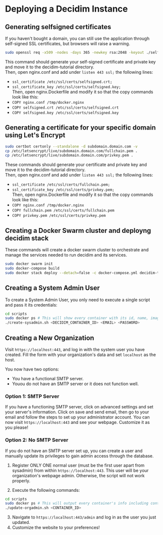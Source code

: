 # Deploying a Decidim Instance

## Generating selfsigned certificates
If you haven't bought a domain, you can still use the application through self-signed SSL certificates, but browsers will raise a warning.
```bash
sudo openssl req -x509 -nodes -days 365 -newkey rsa:2048 -keyout ./selfsigned.key -out ./selfsigned.crt
```
This command should generate your self-signed certificate and private key and move it to the decidim-tutorial directory. \
Then, open nginx.conf and add under `listen 443 ssl;` the following lines:
- `ssl_certificate /etc/ssl/certs/selfsigned.crt;`
- `ssl_certificate_key /etc/ssl/certs/selfsigned.key;` \
Then, open nginx.Dockerfile and modify it so that the copy commands look like this:
- `COPY nginx.conf /tmp/docker.nginx`
- `COPY selfsigned.crt /etc/ssl/certs/selfsigned.crt`
- `COPY selfsigned.key /etc/ssl/certs/selfsigned.key`

## Generating a certificate for your specific domain using Let's Encrypt
```bash
sudo certbot certonly --standalone -d subdomain.domain.com -v
cp /etc/letsencrypt/live/subdomain.domain.com/fullchain.pem .
cp /etc/letsencrypt/live/subdomain.domain.com/privkey.pem .
```
These commands should generate your certificate and private key and move it to the decidim-tutorial directory. \
Then, open nginx.conf and add under `listen 443 ssl;` the following lines:
- `ssl_certificate /etc/ssl/certs/fullchain.pem;`
- `ssl_certificate_key /etc/ssl/certs/privkey.pem;` \
Then, open nginx.Dockerfile and modify it so that the copy commands look like this:
- `COPY nginx.conf /tmp/docker.nginx`
- `COPY fullchain.pem /etc/ssl/certs/fullchain.pem`
- `COPY privkey.pem /etc/ssl/certs/privkey.pem`

## Creating a Docker Swarm cluster and deployng decidim stack
These commands will create a docker swarm cluster to orchestrate and manage the services needed to run decidim and its services.
```bash
sudo docker swarm init
sudo docker-compose build
sudo docker stack deploy --detach=false -c docker-compose.yml decidim-tutorial
```

## Creating a System Admin User
To create a System Admin User, you only need to execute a single script and pass it its credentials:
```bash
cd scripts
sudo docker ps # This will show every container with its id, name, image_name, etc
./create-sysadmin.sh <DECIDIM_CONTAINER_ID> <EMAIL> <PASSWORD>
```

## Creating a New Organization

Visit `https://localhost:443`, and log in with the system user you have created. Fill the form with your organization's data and set `localhost` as the host.

You now have two options:

- You have a functional SMTP server.
- Youou do not have an SMTP server or it does not function well.

### Option 1: SMTP Server

If you have a functioning SMTP server, click on advanced settings and set your server's information. Click on save and send email, then go to your email and follow the steps to set up your administrator account. You can now visit `https://localhost:443` and see your webpage. Customize it as you please!

### Option 2: No SMTP Server

If you do not have an SMTP server set up, you can create a user and manually update its privileges to gain admin access through the database.

1. Register ONLY ONE normal user (must be the first user apart from sysadmin) from within `https://localhost:443`. This user will be your organization's webpage admin. Otherwise, the script will not work properly.

2. Execute the following commands:

```bash
cd scripts
sudo docker ps # This will output every container's info including container id
./update-orgadmin.sh <CONTAINER_ID>
```

3. Navigate to `https://localhost:443/admin` and log in as the user you just updated.
4. Customize the website to your preferences!
